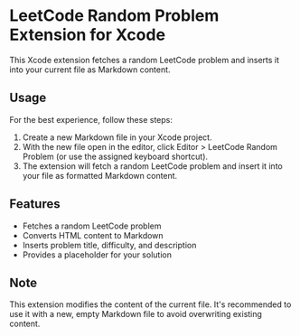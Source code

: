 # LeetCode Random Problem Extension for Xcode

This Xcode extension fetches a random LeetCode problem and inserts it into your current file as Markdown content.

## Usage

For the best experience, follow these steps:

1. Create a new Markdown file in your Xcode project.
2. With the new file open in the editor, click Editor > LeetCode Random Problem (or use the assigned keyboard shortcut).
3. The extension will fetch a random LeetCode problem and insert it into your file as formatted Markdown content.

## Features

- Fetches a random LeetCode problem
- Converts HTML content to Markdown
- Inserts problem title, difficulty, and description
- Provides a placeholder for your solution

## Note

This extension modifies the content of the current file. It's recommended to use it with a new, empty Markdown file to avoid overwriting existing content.
